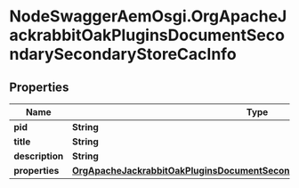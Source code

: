 # NodeSwaggerAemOsgi.OrgApacheJackrabbitOakPluginsDocumentSecondarySecondaryStoreCacInfo

## Properties
Name | Type | Description | Notes
------------ | ------------- | ------------- | -------------
**pid** | **String** |  | [optional] 
**title** | **String** |  | [optional] 
**description** | **String** |  | [optional] 
**properties** | [**OrgApacheJackrabbitOakPluginsDocumentSecondarySecondaryStoreCacProperties**](OrgApacheJackrabbitOakPluginsDocumentSecondarySecondaryStoreCacProperties.md) |  | [optional] 


